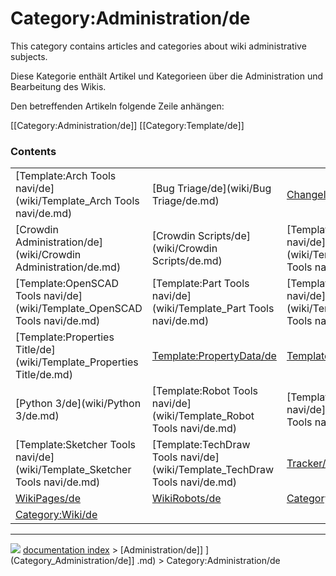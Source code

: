 # Category:Administration/de
This category contains articles and categories about wiki administrative subjects.

Diese Kategorie enthält Artikel und Kategorieen über die Administration und Bearbeitung des Wikis.

Den betreffenden Artikeln folgende Zeile anhängen:

<noinclude>[[Category:Administration/de]] [[Category:Template/de]]</noinclude>

### Contents

|     |     |     |
| --- | --- | --- |
| [Template:Arch Tools navi/de](wiki/Template_Arch Tools navi/de.md) | [Bug Triage/de](wiki/Bug Triage/de.md) | [Changelog/de](wiki/Changelog/de.md) |
| [Crowdin Administration/de](wiki/Crowdin Administration/de.md) | [Crowdin Scripts/de](wiki/Crowdin Scripts/de.md) | [Template:Drawing Tools navi/de](wiki/Template_Drawing Tools navi/de.md) |
| [Template:OpenSCAD Tools navi/de](wiki/Template_OpenSCAD Tools navi/de.md) | [Template:Part Tools navi/de](wiki/Template_Part Tools navi/de.md) | [Template:PartDesign Tools navi/de](wiki/Template_PartDesign Tools navi/de.md) |
| [Template:Properties Title/de](wiki/Template_Properties Title/de.md) | [Template:PropertyData/de](wiki/Template_PropertyData/de.md) | [Template:PropertyView/de](wiki/Template_PropertyView/de.md) |
| [Python 3/de](wiki/Python 3/de.md) | [Template:Robot Tools navi/de](wiki/Template_Robot Tools navi/de.md) | [Template:Ship Tools navi/de](wiki/Template_Ship Tools navi/de.md) |
| [Template:Sketcher Tools navi/de](wiki/Template_Sketcher Tools navi/de.md) | [Template:TechDraw Tools navi/de](wiki/Template_TechDraw Tools navi/de.md) | [Tracker/de](wiki/Tracker/de.md) |
| [WikiPages/de](wiki/WikiPages/de.md) | [WikiRobots/de](wiki/WikiRobots/de.md) | [Category:UnfinishedDocu/de](wiki/Category_UnfinishedDocu/de.md) |
| [Category:Wiki/de](wiki/Category_Wiki/de.md) |



---
![](images/Right_arrow.png) [documentation index](../README.md) > [Administration/de]] ](Category_Administration/de]] .md) > Category:Administration/de
